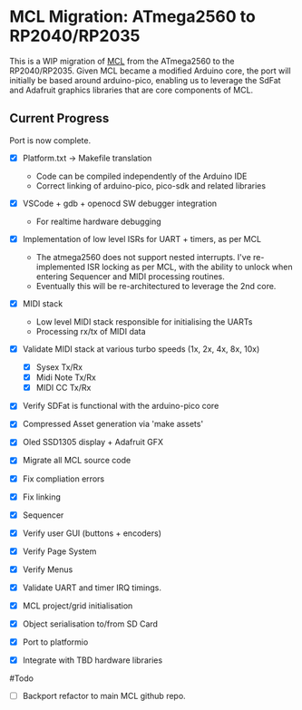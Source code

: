 # MCL Migration: ATmega2560 to RP2040/RP2035

This is a WIP migration of [MCL](https://github.com/jmamma/mcl) from the ATmega2560 to the RP2040/RP2035. Given MCL became a modified Arduino core, the port will initially be based around arduino-pico, enabling us to leverage the SdFat and Adafruit graphics libraries that are core components of MCL.

## Current Progress

Port is now complete.

- [X] Platform.txt -> Makefile translation
  - Code can be compiled independently of the Arduino IDE
  - Correct linking of arduino-pico, pico-sdk and related libraries

- [X] VSCode + gdb + openocd SW debugger integration
  - For realtime hardware debugging

- [X] Implementation of low level ISRs for UART + timers, as per MCL
  - The atmega2560 does not support nested interrupts. I've re-implemented ISR locking as per MCL, with the ability to unlock when entering Sequencer and MIDI processing routines.
  - Eventually this will be re-architectured to leverage the 2nd core.
- [X] MIDI stack
  - Low level MIDI stack responsible for initialising the UARTs
  - Processing rx/tx of MIDI data

- [X] Validate MIDI stack at various turbo speeds (1x, 2x, 4x, 8x, 10x)
  - [X] Sysex Tx/Rx
  - [X] Midi Note Tx/Rx
  - [X] MIDI CC Tx/Rx

- [X] Verify SDFat is functional with the arduino-pico core

- [X] Compressed Asset generation via 'make assets'

- [X] Oled SSD1305 display + Adafruit GFX

- [X] Migrate all MCL source code

- [X] Fix compliation errors

- [X] Fix linking

- [X] Sequencer

- [X] Verify user GUI (buttons + encoders)

- [X] Verify Page System

- [X] Verify Menus

- [X] Validate UART and timer IRQ timings.

- [X] MCL project/grid initialisation

- [X] Object serialisation to/from SD Card

- [X] Port to platformio

- [X] Integrate with TBD hardware libraries

#Todo

- [ ] Backport refactor to main MCL github repo.
